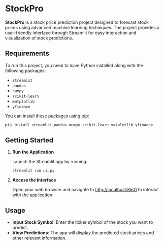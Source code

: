 # StockPro

**StockPro** is a stock price prediction project designed to forecast stock prices using advanced machine learning techniques. The project provides a user-friendly interface through Streamlit for easy interaction and visualization of stock predictions.

## Requirements

To run this project, you need to have Python installed along with the following packages:

- `streamlit`
- `pandas`
- `numpy`
- `scikit-learn`
- `matplotlib`
- `yfinance`

You can install these packages using pip:

```bash
pip install streamlit pandas numpy scikit-learn matplotlib yfinance
```

## Getting Started

1. **Run the Application**

   Launch the Streamlit app by running:

   ```bash
   streamlit run ui.py
   ```

2. **Access the Interface**

   Open your web browser and navigate to [http://localhost:8501](http://localhost:8501) to interact with the application.

## Usage

- **Input Stock Symbol**: Enter the ticker symbol of the stock you want to predict.
- **View Predictions**: The app will display the predicted stock prices and other relevant information.

```

